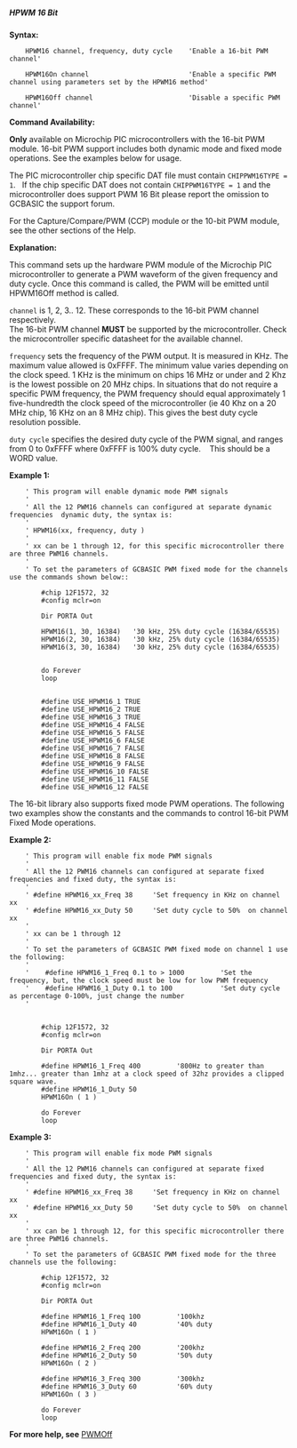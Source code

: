 <div class="section">

<div class="titlepage">

<div>

<div>

##### <span id="hpwm_16_bit"></span>HPWM 16 Bit

</div>

</div>

</div>

<span class="strong">**Syntax:**</span>

``` screen
    HPWM16 channel, frequency, duty cycle    'Enable a 16-bit PWM channel'

    HPWM16On channel                         'Enable a specific PWM channel using parameters set by the HPWM16 method'

    HPWM16Off channel                        'Disable a specific PWM channel'
```

<span class="strong">**Command Availability:**</span>

<span class="strong">**Only**</span> available on Microchip PIC
microcontrollers with the 16-bit PWM module. 16-bit PWM support includes
both dynamic mode and fixed mode operations. See the examples below for
usage.

The PIC microcontroller chip specific DAT file must contain
`CHIPPWM16TYPE = 1`.   If the chip specific DAT does not contain
`CHIPPWM16TYPE = 1` and the microcontroller does support PWM 16 Bit
please report the omission to GCBASIC the support forum.  

For the Capture/Compare/PWM (CCP) module or the 10-bit PWM module, see
the other sections of the Help.

<span class="strong">**Explanation:**</span>

This command sets up the hardware PWM module of the Microchip PIC
microcontroller to generate a PWM waveform of the given frequency and
duty cycle. Once this command is called, the PWM will be emitted until
HPWM16Off method is called.

`channel` is 1, 2, 3.. 12. These corresponds to the 16-bit PWM channel
respectively.  
The 16-bit PWM channel <span class="strong">**MUST**</span> be supported
by the microcontroller. Check the microcontroller specific datasheet for
the available channel.

`frequency` sets the frequency of the PWM output. It is measured in KHz.
The maximum value allowed is 0xFFFF. The minimum value varies depending
on the clock speed. 1 KHz is the minimum on chips 16 MHz or under and 2
Khz is the lowest possible on 20 MHz chips. In situations that do not
require a specific PWM frequency, the PWM frequency should equal
approximately 1 five-hundredth the clock speed of the microcontroller
(ie 40 Khz on a 20 MHz chip, 16 KHz on an 8 MHz chip). This gives the
best duty cycle resolution possible.

`duty cycle` specifies the desired duty cycle of the PWM signal, and
ranges from 0 to 0xFFFF where 0xFFFF is 100% duty cycle.    This should
be a WORD value.

  
  

<span class="strong">**Example 1:**</span>

``` screen
    ' This program will enable dynamic mode PWM signals
    '
    ' All the 12 PWM16 channels can configured at separate dynamic frequencies  dynamic duty, the syntax is:
    '
    ' HPWM16(xx, frequency, duty )
    '
    ' xx can be 1 through 12, for this specific microcontroller there are three PWM16 channels.
    '
    ' To set the parameters of GCBASIC PWM fixed mode for the channels use the commands shown below::

        #chip 12F1572, 32
        #config mclr=on

        Dir PORTA Out

        HPWM16(1, 30, 16384)   '30 kHz, 25% duty cycle (16384/65535)
        HPWM16(2, 30, 16384)   '30 kHz, 25% duty cycle (16384/65535)
        HPWM16(3, 30, 16384)   '30 kHz, 25% duty cycle (16384/65535)


        do Forever
        loop


        #define USE_HPWM16_1 TRUE
        #define USE_HPWM16_2 TRUE
        #define USE_HPWM16_3 TRUE
        #define USE_HPWM16_4 FALSE
        #define USE_HPWM16_5 FALSE
        #define USE_HPWM16_6 FALSE
        #define USE_HPWM16_7 FALSE
        #define USE_HPWM16_8 FALSE
        #define USE_HPWM16_9 FALSE
        #define USE_HPWM16_10 FALSE
        #define USE_HPWM16_11 FALSE
        #define USE_HPWM16_12 FALSE
```

  
  
The 16-bit library also supports fixed mode PWM operations. The
following two examples show the constants and the commands to control
16-bit PWM Fixed Mode operations.  
  
<span class="strong">**Example 2:**</span>

``` screen
    ' This program will enable fix mode PWM signals
    '
    ' All the 12 PWM16 channels can configured at separate fixed frequencies and fixed duty, the syntax is:
    '
    ' #define HPWM16_xx_Freq 38     'Set frequency in KHz on channel xx
    ' #define HPWM16_xx_Duty 50     'Set duty cycle to 50%  on channel xx
    '
    ' xx can be 1 through 12
    '
    ' To set the parameters of GCBASIC PWM fixed mode on channel 1 use the following:
    '
    '    #define HPWM16_1_Freq 0.1 to > 1000         'Set the frequency, but, the clock speed must be low for low PWM frequency
    '    #define HPWM16_1_Duty 0.1 to 100            'Set duty cycle as percentage 0-100%, just change the number
    '


        #chip 12F1572, 32
        #config mclr=on

        Dir PORTA Out

        #define HPWM16_1_Freq 400         '800Hz to greater than 1mhz... greater than 1mhz at a clock speed of 32hz provides a clipped square wave.
        #define HPWM16_1_Duty 50
        HPWM16On ( 1 )

        do Forever
        loop
```

  
  
<span class="strong">**Example 3:**</span>

``` screen
    ' This program will enable fix mode PWM signals
    '
    ' All the 12 PWM16 channels can configured at separate fixed frequencies and fixed duty, the syntax is:
    '
    ' #define HPWM16_xx_Freq 38     'Set frequency in KHz on channel xx
    ' #define HPWM16_xx_Duty 50     'Set duty cycle to 50%  on channel xx
    '
    ' xx can be 1 through 12, for this specific microcontroller there are three PWM16 channels.
    '
    ' To set the parameters of GCBASIC PWM fixed mode for the three channels use the following:

        #chip 12F1572, 32
        #config mclr=on

        Dir PORTA Out

        #define HPWM16_1_Freq 100         '100khz
        #define HPWM16_1_Duty 40          '40% duty
        HPWM16On ( 1 )

        #define HPWM16_2_Freq 200         '200khz
        #define HPWM16_2_Duty 50          '50% duty
        HPWM16On ( 2 )

        #define HPWM16_3_Freq 300         '300khz
        #define HPWM16_3_Duty 60          '60% duty
        HPWM16On ( 3 )

        do Forever
        loop
```

<span class="strong">**For more help, see**</span>
<a href="pwmoff" class="link" title="PWMOff">PWMOff</a>

</div>
